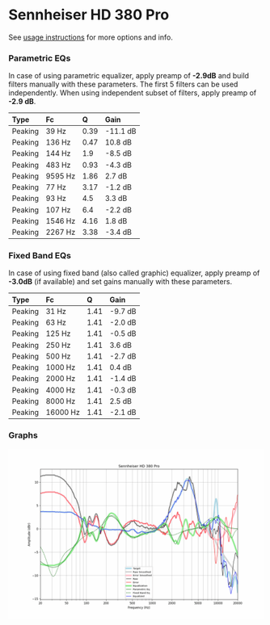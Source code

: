 # Sennheiser HD 380 Pro
See [usage instructions](https://github.com/jaakkopasanen/AutoEq#usage) for more options and info.

### Parametric EQs
In case of using parametric equalizer, apply preamp of **-2.9dB** and build filters manually
with these parameters. The first 5 filters can be used independently.
When using independent subset of filters, apply preamp of **-2.9 dB**.

| Type    | Fc      |    Q | Gain     |
|:--------|:--------|:-----|:---------|
| Peaking | 39 Hz   | 0.39 | -11.1 dB |
| Peaking | 136 Hz  | 0.47 | 10.8 dB  |
| Peaking | 144 Hz  | 1.9  | -8.5 dB  |
| Peaking | 483 Hz  | 0.93 | -4.3 dB  |
| Peaking | 9595 Hz | 1.86 | 2.7 dB   |
| Peaking | 77 Hz   | 3.17 | -1.2 dB  |
| Peaking | 93 Hz   | 4.5  | 3.3 dB   |
| Peaking | 107 Hz  | 6.4  | -2.2 dB  |
| Peaking | 1546 Hz | 4.16 | 1.8 dB   |
| Peaking | 2267 Hz | 3.38 | -3.4 dB  |

### Fixed Band EQs
In case of using fixed band (also called graphic) equalizer, apply preamp of **-3.0dB**
(if available) and set gains manually with these parameters.

| Type    | Fc       |    Q | Gain    |
|:--------|:---------|:-----|:--------|
| Peaking | 31 Hz    | 1.41 | -9.7 dB |
| Peaking | 63 Hz    | 1.41 | -2.0 dB |
| Peaking | 125 Hz   | 1.41 | -0.5 dB |
| Peaking | 250 Hz   | 1.41 | 3.6 dB  |
| Peaking | 500 Hz   | 1.41 | -2.7 dB |
| Peaking | 1000 Hz  | 1.41 | 0.4 dB  |
| Peaking | 2000 Hz  | 1.41 | -1.4 dB |
| Peaking | 4000 Hz  | 1.41 | -0.3 dB |
| Peaking | 8000 Hz  | 1.41 | 2.5 dB  |
| Peaking | 16000 Hz | 1.41 | -2.1 dB |

### Graphs
![](./Sennheiser%20HD%20380%20Pro.png)